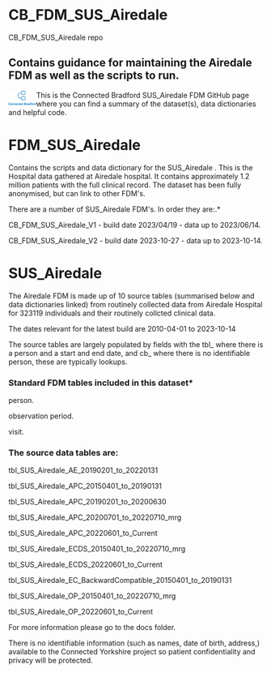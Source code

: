 # CB_FDM_SUS_Airedale
CB_FDM_SUS_Airedale repo

## Contains guidance for maintaining the Airedale FDM as well as the scripts to run.
<a href="https://www.bradfordresearch.nhs.uk/our-research-teams/connected-bradford/">
  <img align="left" alt="ConnectedBradford" width="55px" src="https://github.com/ShoreRob1/Images/blob/main/CB%20logo%201.png?raw=true" />
</a>

This is the Connected Bradford SUS_Airedale FDM  GitHub page where you can find a summary of the dataset(s), data dictionaries and helpful code.

# FDM_SUS_Airedale

Contains the scripts and data dictionary for the SUS_Airedale . This is the Hospital data gathered at Airedale hospital. 
It contains approximately 1.2 million patients with the full clinical record. The dataset has been fully anonymised, but can link to other FDM's.

There are a number of SUS_Airedale FDM's. In order they are:.*

CB_FDM_SUS_Airedale_V1 - build date 2023/04/19 - data up to 2023/06/14.

CB_FDM_SUS_Airedale_V2 - build date 2023-10-27 - data up to 2023-10-14.




# SUS_Airedale 
The Airedale FDM is made up of 10 source tables (summarised below and data dictionaries linked) from routinely collected data from Airedale Hospital for 323119 individuals and their routinely collcted clinical data. 

The dates relevant for the latest build are 2010-04-01 to 2023-10-14

The source tables are largely populated by fields with the tbl_ where there is a person and a start and end date, and cb_ where there is no identifiable person, these are typically lookups.

### Standard FDM tables included in this dataset*
person.

observation period.

visit.

### The source data tables are: 

tbl_SUS_Airedale_AE_20190201_to_20220131

tbl_SUS_Airedale_APC_20150401_to_20190131

tbl_SUS_Airedale_APC_20190201_to_20200630

tbl_SUS_Airedale_APC_20200701_to_20220710_mrg

tbl_SUS_Airedale_APC_20220601_to_Current

tbl_SUS_Airedale_ECDS_20150401_to_20220710_mrg

tbl_SUS_Airedale_ECDS_20220601_to_Current

tbl_SUS_Airedale_EC_BackwardCompatible_20150401_to_20190131

tbl_SUS_Airedale_OP_20150401_to_20220710_mrg

tbl_SUS_Airedale_OP_20220601_to_Current

For more information please go to the docs folder. 

There is no identifiable information (such as names, date of birth, address,) available to the Connected Yorkshire project so patient confidentiality and privacy will be protected.

